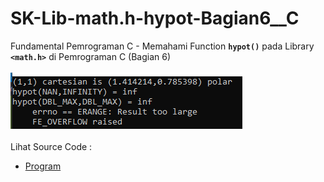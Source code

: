 # SK-Lib-math.h-hypot-Bagian6__C
Fundamental Pemrograman C - Memahami Function <code><b>hypot()</b></code> pada Library <code><b>&lt;math.h></b></code> di Pemrograman C (Bagian 6)<br><br>
<img src="https://github.com/RizkyKhapidsyah/SK-Lib-math.h-hypot-Bagian6__C/blob/master/SK-Lib-math.h-hypot-Bagian6__C/result/001.PNG"><br><br>
Lihat Source Code : <br>
- <a href="https://github.com/RizkyKhapidsyah/SK-Lib-math.h-hypot-Bagian6__C/blob/master/SK-Lib-math.h-hypot-Bagian6__C/Source.c">Program</a>
